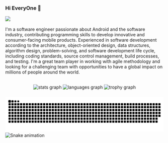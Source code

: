 ### Hi EveryOne 👋
![](https://visitor-badge.glitch.me/badge?page_id=behnamnasehi)


I'm a software engineer passionate about Android and the software industry, contributing programming skills to develop innovative and consumer-facing mobile products.
Experienced in software development according to the architecture, object-oriented design, data structures, algorithm design, problem-solving, and software development life cycle, including coding standards, source control management, build processes, and testing.
I'm a great team player in working with agile methodology and looking for a challenging team with opportunities to have a global impact on millions of people around the world.

<br clear="both">

<div align="center">
  <img src="https://github-readme-stats.vercel.app/api?username=behnamnasehi&hide_title=false&hide_rank=false&show_icons=true&include_all_commits=true&count_private=true&disable_animations=false&theme=dracula&locale=en&hide_border=false&order=1" height="150" alt="stats graph"  />
  <img src="https://github-readme-stats.vercel.app/api/top-langs?username=behnamnasehi&locale=en&hide_title=false&layout=compact&card_width=320&langs_count=5&theme=dracula&hide_border=false&order=2" height="150" alt="languages graph"  />
  <img src="https://github-profile-trophy.vercel.app?username=behnamnasehi&theme=dracula&column=-1&row=1&margin-w=8&margin-h=8&no-bg=false&no-frame=false&order=4" height="150" alt="trophy graph"  />
</div>

###

![Snake animation](https://raw.githubusercontent.com/behnamnasehi/behnamnasehi/output/github-contribution-grid-snake-dark.svg)
<img src="https://raw.githubusercontent.com/behnamnasehi/behnamnasehi/output/snake.svg" alt="Snake animation" />

###

